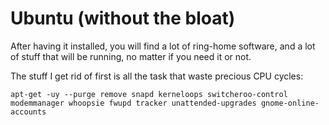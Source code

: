 # Ubuntu (without the bloat)

After having it installed, you will find a lot of ring-home software, and a
lot of stuff that will be running, no matter if you need it or not.

The stuff I get rid of first is all the task that waste precious CPU cycles:
```
apt-get -uy --purge remove snapd kerneloops switcheroo-control modemmanager whoopsie fwupd tracker unattended-upgrades gnome-online-accounts
```
